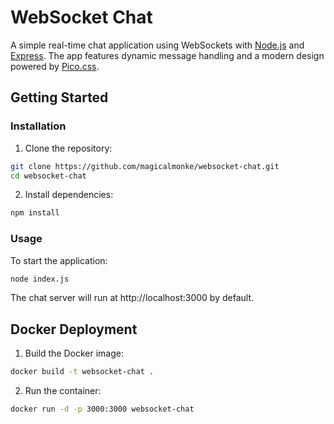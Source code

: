 # WebSocket Chat
A simple real-time chat application using WebSockets with [Node.js](https://nodejs.org/en) and [Express](https://expressjs.com). The app features dynamic message handling and a modern design powered by [Pico.css](https://picocss.com).

## Getting Started
### Installation
1. Clone the repository:
```bash
git clone https://github.com/magicalmonke/websocket-chat.git
cd websocket-chat
```
2. Install dependencies:
```bash
npm install
```

### Usage
To start the application:
```bash
node index.js
```
The chat server will run at http://localhost:3000 by default.

## Docker Deployment
1. Build the Docker image:
```bash
docker build -t websocket-chat .
```
2. Run the container:
```bash
docker run -d -p 3000:3000 websocket-chat
```